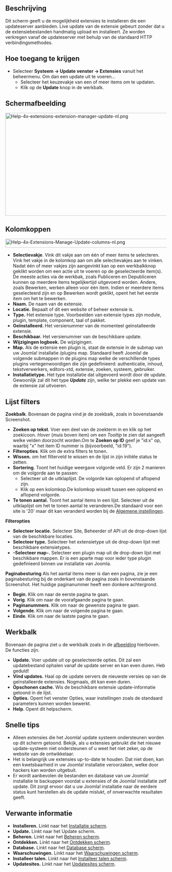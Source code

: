 <!-- Filename: Help4.x:Extensions:_Update / Display title: Extensies: Update -->

## Beschrijving

Dit scherm geeft u de mogelijkheid extensies te installeren die een
updateserver aanbieden. Live update van de extensie gebeurt zonder dat u
de extensiebestanden handmatig upload en installeert. Ze worden
verkregen vanaf de updateserver met behulp van de standaard HTTP
verbindingsmethodes.

## Hoe toegang te krijgen

- Selecteer **Systeem → Update venster → Extensies** vanuit het
  beheermenu. Om dan een update uit te voeren...
  - Selecteer het keuzevakje van een of meer items om te updaten.
  - Klik op de **Update** knop in de werkbalk.

## Schermafbeelding

<img
src="https://docs.joomla.org/images/thumb/3/3b/Help-4x-extensions-extension-manager-update-nl.png/800px-Help-4x-extensions-extension-manager-update-nl.png"
decoding="async"
srcset="https://docs.joomla.org/images/3/3b/Help-4x-extensions-extension-manager-update-nl.png 1.5x"
data-file-width="1120" data-file-height="449" width="800" height="321"
alt="Help-4x-extensions-extension-manager-update-nl.png" />

## Kolomkoppen

<img
src="https://docs.joomla.org/images/thumb/a/a4/Help-4x-Extensions-Manage-Update-columns-nl.png/680px-Help-4x-Extensions-Manage-Update-columns-nl.png.jpeg"
decoding="async"
srcset="https://docs.joomla.org/images/a/a4/Help-4x-Extensions-Manage-Update-columns-nl.png 1.5x"
data-file-width="905" data-file-height="37" width="680" height="28"
alt="Help-4x-Extensions-Manage-Update-columns-nl.png" />

- **Selectievakje**. Vink dit vakje aan om één of meer items te
  selecteren. Vink het vakje in de kolomkop aan om alle selectievakjes
  aan te vinken. Nadat één of meer vakjes zijn aangevinkt kan op een
  werkbalkknop geklikt worden om een actie uit te voeren op de
  geselecteerde item(s). De meeste acties via de werkbak, zoals
  Publiceren en Depubliceren kunnen op meerdere items tegelijkertijd
  uitgevoerd worden. Andere, zoals Bewerken, werken alleen voor één
  item. Indien er meerdere items geselecteerd zijn en op Bewerken wordt
  geklikt, opent het het eerste item om het te bewerken.
- **Naam.** De naam van de extensie.
- **Locatie.** Bepaalt of dit een website of beheer extensie is.
- **Type.** Het extensie type. Voorbeelden van extensie types zijn
  module, plugin, template, component, taal of pakket.
- **Geïnstalleerd.** Het versienummer van de momenteel geïnstalleerde
  extensie.
- **Beschikbaar.** Het versienummer van de beschikbare update.
- **Wijzigingen logboek.** De wijzigingen.
- **Map.** Als de extensie een plugin is, staat de extensie in de submap
  van uw Joomla! installatie /plugins map. Standaard heeft Joomla! de
  volgende submappen in de plugins map welke de verschillende types
  plugins vertegenwoordigen die zijn gedefinieerd: authenticatie,
  inhoud, tekstverwerkers, editors-xtd, extensie, zoeken, systeem,
  gebruiker.
- **Installatietype.** Het type installatie dat uitgevoerd wordt door de
  update. Gewoonlijk zal dit het type ***Update*** zijn, welke ter
  plekke een update van de extensie zal uitvoeren.

## Lijst filters

**Zoekbalk**. Bovenaan de pagina vind je de zoekbalk, zoals in
bovenstaande Screenshot.

- **Zoeken op tekst**. Voer een deel van de zoekterm in en klik op het
  zoekicoon. *Hover* (muis boven item) om een *Tooltip* te zien dat
  aangeeft welke velden doorzocht worden.Om te **Zoeken op ID** geef je
  "id:x" op, waarbij "x" het item ID nummer is (bijvoorbeeld, "id:19").
- **Filteropties**. Klik om de extra filters te tonen.
- **Wissen.** om het filterveld te wissen en de lijst in zijn initiële
  status te zetten.
- **Sortering**. Toont het huidige weergave volgorde veld. Er zijn 2
  manieren om de volgorde aan te passen:
  - Selecteer uit de uitklaplijst. De volgorde kan oplopend of aflopend
    zijn.
  - Klik op een kolomkop.De kolomkop wisselt tussen een oplopend en
    aflopend volgorde.
- **Te tonen aantal.** Toont het aantal items in een lijst. Selecteer
  uit de uitklaplijst om het te tonen aantal te veranderen.De standaard
  voor een site is '20' maar dit kan veranderd worden bij de [Algemene
  instellingen](https://docs.joomla.org/Help4.x:Site_Global_Configuration/nl#defaultlistlimit "Help4.x:Site Global Configuration/nl").

**Filteropties**

- **Selecteer locatie.** Selecteer Site, Beheerder of API uit de
  drop-down lijst van de beschikbare locaties.
- **Selecteer type.** Selecteer het extensietype uit de drop-down lijst
  met beschikbare extensietypes.
- **-Selecteer map-.** Selecteer een plugin map uit de drop-down lijst
  met beschikbare mappen. Er is een aparte map voor ieder type plugin
  gedefinieerd binnen uw installatie van Joomla.

**Paginabesturing** Als het aantal items meer is dan een pagina, zie je
een paginabesturing bij de onderkant van de pagina zoals in bovenstaande
Screenshot. Het huidige paginanummer heeft een donkere
achtergrond.

- **Begin**. Klik om naar de eerste pagina te gaan.
- **Vorig**. Klik om naar de voorafgaande pagina te gaan.
- **Paginanummers**. Klik om naar de gewenste pagina te gaan.
- **Volgende**. Klik om naar de volgende pagina te gaan.
- **Einde**. Klik om naar de laatste pagina te gaan.

## Werkbalk

Bovenaan de pagina ziet u de werkbalk zoals in de
[afbeelding](#Schermafbeelding) hierboven. De functies zijn.

- **Update.** Voer update uit op geselecteerde opties. Dit zal een
  updatebestand ophalen vanaf de update server en kan even duren. Heb
  geduld!
- **Vind updates.** Haal op de update servers de nieuwste versies op van
  de geïnstalleerde extensies. Nogmaals, dit kan even duren.
- **Opschonen cache.** Wis de beschikbare extensie update-informatie
  getoond in de lijst.
- **Opties.** Opent het venster Opties, waar instellingen zoals de
  standaard parameters kunnen worden bewerkt.
- **Help**. Opent dit helpscherm.

## Snelle tips

- Alleen extensies die het Joomla! update systeem ondersteunen worden op
  dit scherm getoond. Bekijk, als u extensies gebruikt die het nieuwe
  update-systeem niet ondersteunen of u weet het niet zeker, op de
  website van de ontwikkelaar.
- Het is belangrijk uw extensies up-to-date te houden. Dat niet doen,
  kan een kwetsbaarheid in uw Joomla! installatie veroorzaken, welke
  door hackers kan worden uitgebuit.
- Er wordt aanbevolen de bestanden en database van uw Joomla!
  installatie te backuppen voordat u extensies of de Joomla! installatie
  zelf update. Dit zorgt ervoor dat u uw Joomla! installatie naar de
  eerdere status kunt herstellen als de update mislukt, of onverwachte
  resultaten geeft.

## Verwante informatie

- **Installeren.** Linkt naar het [Installatie
  scherm](https://docs.joomla.org/Help4.x:Extensions:_Install/nl "Help4.x:Extensions: Install/nl").
- **Update.** Linkt naar het <span class="mw-selflink selflink">Update
  scherm</span>.
- **Beheren.** Linkt naar het [Beheren
  scherm](https://docs.joomla.org/Help4.x:Extensions:_Manage/nl "Help4.x:Extensions: Manage/nl").
- **Ontdekken.** Linkt naar het [Ontdekken
  scherm](https://docs.joomla.org/Help4.x:Extensions:_Discover/nl "Help4.x:Extensions: Discover/nl").
- **Database.** Linkt naar het [Database
  scherm](https://docs.joomla.org/Help4.x:Information:_Database/nl "Help4.x:Information: Database/nl").
- **Waarschuwingen.** Linkt naar het [Waarschuwingen
  scherm](https://docs.joomla.org/Help4.x:Information:_Warnings/nl "Help4.x:Information: Warnings/nl").
- **Installeer talen.** Linkt naar het [Installeer talen
  scherm](https://docs.joomla.org/Help4.x:Extensions_Extension_Manager_Languages/nl "Help4.x:Extensions Extension Manager Languages/nl").
- **Updatesites.** Linkt naar het <a
  href="https://docs.joomla.org/index.php?title=Help4.x:Extensions_Extension_Manager_Update_Sites/nl&amp;action=edit&amp;redlink=1"
  class="new"
  title="Help4.x:Extensions Extension Manager Update Sites/nl (page does not exist)">Updatesites
  scherm</a>.
